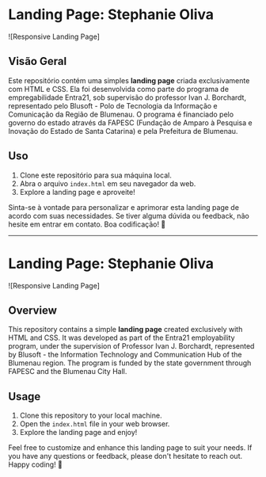 # Landing Page: Stephanie Oliva

![Responsive Landing Page]

## Visão Geral

Este repositório contém uma simples **landing page** criada exclusivamente com HTML e CSS. Ela foi desenvolvida como parte do programa de empregabilidade Entra21, sob supervisão do professor Ivan J. Borchardt, representado pelo Blusoft - Polo de Tecnologia da Informação e Comunicação da Região de Blumenau. O programa é financiado pelo governo do estado através da FAPESC (Fundação de Amparo à Pesquisa e Inovação do Estado de Santa Catarina) e pela Prefeitura de Blumenau.

## Uso

1. Clone este repositório para sua máquina local.
2. Abra o arquivo `index.html` em seu navegador da web.
3. Explore a landing page e aproveite!

Sinta-se à vontade para personalizar e aprimorar esta landing page de acordo com suas necessidades. Se tiver alguma dúvida ou feedback, não hesite em entrar em contato. Boa codificação! 🚀

---

# Landing Page: Stephanie Oliva

![Responsive Landing Page]

## Overview

This repository contains a simple **landing page** created exclusively with HTML and CSS. It was developed as part of the Entra21 employability program, under the supervision of Professor Ivan J. Borchardt, represented by Blusoft - the Information Technology and Communication Hub of the Blumenau region. The program is funded by the state government through FAPESC and the Blumenau City Hall.

## Usage

1. Clone this repository to your local machine.
2. Open the `index.html` file in your web browser.
3. Explore the landing page and enjoy!

Feel free to customize and enhance this landing page to suit your needs. If you have any questions or feedback, please don't hesitate to reach out. Happy coding! 🚀

